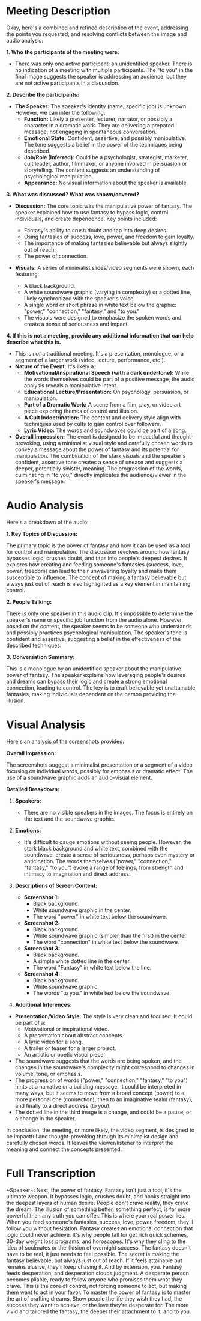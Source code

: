 # Meeting Description

Okay, here's a combined and refined description of the event, addressing the points you requested, and resolving conflicts between the image and audio analysis:

**1. Who the participants of the meeting were:**

*   There was only one active participant: an unidentified speaker. There is no indication of a meeting with multiple participants. The "to you" in the final image suggests the speaker is addressing an audience, but they are not active participants in a discussion.

**2. Describe the participants:**

*   **The Speaker:** The speaker's identity (name, specific job) is unknown. However, we can infer the following:
    *   **Function:** Likely a presenter, lecturer, narrator, or possibly a character in a dramatic work. They are delivering a prepared message, not engaging in spontaneous conversation.
    *   **Emotional State:** Confident, assertive, and possibly manipulative. The tone suggests a belief in the power of the techniques being described.
    *   **Job/Role (Inferred):** Could be a psychologist, strategist, marketer, cult leader, author, filmmaker, or anyone involved in persuasion or storytelling. The content suggests an understanding of psychological manipulation.
    *   **Appearance:** No visual information about the speaker is available.

**3. What was discussed? What was shown/covered?**

*   **Discussion:** The core topic was the manipulative power of fantasy. The speaker explained how to use fantasy to bypass logic, control individuals, and create dependence. Key points included:
    *   Fantasy's ability to crush doubt and tap into deep desires.
    *   Using fantasies of success, love, power, and freedom to gain loyalty.
    *   The importance of making fantasies believable but always slightly out of reach.
    *   The power of connection.

*   **Visuals:** A series of minimalist slides/video segments were shown, each featuring:
    *   A black background.
    *   A white soundwave graphic (varying in complexity) or a dotted line, likely synchronized with the speaker's voice.
    *   A single word or short phrase in white text below the graphic: "power," "connection," "fantasy," and "to you."
    *   The visuals were designed to emphasize the spoken words and create a sense of seriousness and impact.

**4. If this is not a meeting, provide any additional information that can help describe what this is.**

*   This is *not* a traditional meeting. It's a presentation, monologue, or a segment of a larger work (video, lecture, performance, etc.).
*   **Nature of the Event:** It's likely a:
    *   **Motivational/Inspirational Speech (with a dark undertone):** While the words themselves could be part of a positive message, the audio analysis reveals a manipulative intent.
    *   **Educational Lecture/Presentation:** On psychology, persuasion, or manipulation.
    *   **Part of a Dramatic Work:** A scene from a film, play, or video art piece exploring themes of control and illusion.
    *   **A Cult Indoctrination:** The content and delivery style align with techniques used by cults to gain control over followers.
    * **Lyric Video:** The words and soundwaves could be part of a song.
*   **Overall Impression:** The event is designed to be impactful and thought-provoking, using a minimalist visual style and carefully chosen words to convey a message about the power of fantasy and its potential for manipulation. The combination of the stark visuals and the speaker's confident, assertive tone creates a sense of unease and suggests a deeper, potentially sinister, meaning. The progression of the words, culminating in "to you," directly implicates the audience/viewer in the speaker's message.



# Audio Analysis

Here's a breakdown of the audio:

**1. Key Topics of Discussion:**

The primary topic is the power of fantasy and how it can be used as a tool for control and manipulation. The discussion revolves around how fantasy bypasses logic, crushes doubt, and taps into people's deepest desires. It explores how creating and feeding someone's fantasies (success, love, power, freedom) can lead to their unwavering loyalty and make them susceptible to influence. The concept of making a fantasy believable but always just out of reach is also highlighted as a key element in maintaining control.

**2. People Talking:**

There is only one speaker in this audio clip. It's impossible to determine the speaker's name or specific job function from the audio alone. However, based on the content, the speaker seems to be someone who understands and possibly practices psychological manipulation. The speaker's tone is confident and assertive, suggesting a belief in the effectiveness of the described techniques.

**3. Conversation Summary:**

This is a monologue by an unidentified speaker about the manipulative power of fantasy. The speaker explains how leveraging people's desires and dreams can bypass their logic and create a strong emotional connection, leading to control. The key is to craft believable yet unattainable fantasies, making individuals dependent on the person providing the illusion.



# Visual Analysis

Here's an analysis of the screenshots provided:

**Overall Impression:**

The screenshots suggest a minimalist presentation or a segment of a video focusing on individual words, possibly for emphasis or dramatic effect. The use of a soundwave graphic adds an audio-visual element.

**Detailed Breakdown:**

1.  **Speakers:**
    *   There are no visible speakers in the images. The focus is entirely on the text and the soundwave graphic.

2.  **Emotions:**
    *   It's difficult to gauge emotions without seeing people. However, the stark black background and white text, combined with the soundwave, create a sense of seriousness, perhaps even mystery or anticipation. The words themselves ("power," "connection," "fantasy," "to you") evoke a range of feelings, from strength and intimacy to imagination and direct address.

3.  **Descriptions of Screen Content:**
    *   **Screenshot 1:**
        *   Black background.
        *   White soundwave graphic in the center.
        *   The word "power" in white text below the soundwave.
    *   **Screenshot 2:**
        *   Black background.
        *   White soundwave graphic (simpler than the first) in the center.
        *   The word "connection" in white text below the soundwave.
    *   **Screenshot 3:**
        *   Black background.
        *   A simple white dotted line in the center.
        *   The word "Fantasy" in white text below the line.
    *   **Screenshot 4:**
        *   Black background.
        *   White soundwave graphic.
        *   The words "to you." in white text below the soundwave.

4.  **Additional Inferences:**

*   **Presentation/Video Style:** The style is very clean and focused. It could be part of a:
    *   Motivational or inspirational video.
    *   A presentation about abstract concepts.
    *   A lyric video for a song.
    *   A trailer or teaser for a larger project.
    *   An artistic or poetic visual piece.
* The soundwave suggests that the words are being spoken, and the changes in the soundwave's complexity might correspond to changes in volume, tone, or emphasis.
* The progression of words ("power," "connection," "fantasy," "to you") hints at a narrative or a building message. It could be interpreted in many ways, but it seems to move from a broad concept (power) to a more personal one (connection), then to an imaginative realm (fantasy), and finally to a direct address (to you).
* The dotted line in the third image is a change, and could be a pause, or a change in the speaker.

In conclusion, the meeting, or more likely, the video segment, is designed to be impactful and thought-provoking through its minimalist design and carefully chosen words. It leaves the viewer/listener to interpret the meaning and connect the concepts presented.



# Full Transcription

~Speaker~: Next, the power of fantasy. Fantasy isn't just a tool, it's the ultimate weapon. It bypasses logic, crushes doubt, and hooks straight into the deepest layers of human desire. People don't crave reality, they crave the dream. The illusion of something better, something perfect, is far more powerful than any truth you can offer. This is where your real power lies. When you feed someone's fantasies, success, love, power, freedom, they'll follow you without hesitation. Fantasy creates an emotional connection that logic could never achieve. It's why people fall for get rich quick schemes, 30-day weight loss programs, and horoscopes. It's why they cling to the idea of soulmates or the illusion of overnight success. The fantasy doesn't have to be real, it just needs to feel possible. The secret is making the fantasy believable, but always just out of reach. If it feels attainable but remains elusive, they'll keep chasing it. And by extension, you. Fantasy feeds desperation, and desperation clouds judgment. A desperate person becomes pliable, ready to follow anyone who promises them what they crave. This is the core of control, not forcing someone to act, but making them want to act in your favor. To master the power of fantasy is to master the art of crafting dreams. Show people the life they wish they had, the success they want to achieve, or the love they're desperate for. The more vivid and tailored the fantasy, the deeper their attachment to it, and to you.